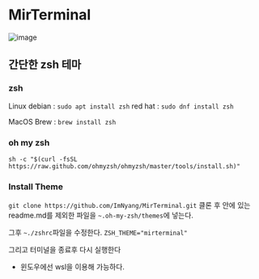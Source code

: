 # MirTerminal

![image](https://user-images.githubusercontent.com/72956792/175765951-60a4b6cd-8c37-48e6-ac7c-e0c5628b2f88.png)

## 간단한 zsh 테마

### zsh

Linux
debian : `sudo apt install zsh`
red hat : `sudo dnf install zsh`

MacOS
Brew : `brew install zsh`

### oh my zsh

`sh -c "$(curl -fsSL https://raw.github.com/ohmyzsh/ohmyzsh/master/tools/install.sh)"`

### Install Theme

`git clone https://github.com/ImNyang/MirTerminal.git`
클론 후 안에 있는 readme.md를 제외한 파일을 `~.oh-my-zsh/themes`에 넣는다.

그후 `~./zshrc`파일을 수정한다.
`ZSH_THEME="mirterminal"`

그리고 터미널을 종료후 다시 실행한다

+ 윈도우에선 wsl을 이용해 가능하다.

